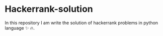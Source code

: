 # Hackerrank-solution

In this repository I am write the solution of hackerrank problems in python language ✨ 🔥.
